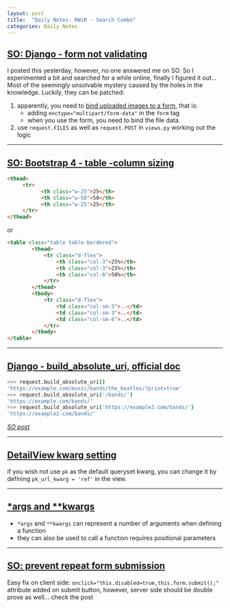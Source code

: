 ```yaml
---
layout: post
title:  "Daily Notes: RWiR - Search Combo"
categories: Daily Notes
---
```


## [SO: Django - form not validating](https://stackoverflow.com/questions/60412189/django-form-not-validating)

I posted this yesterday, however, no one answered me on SO. So I experimented a bit and searched for a while online, finally I figured it out... Most of the seemingly unsolvable mystery caused by the holes in the knowledge. Luckily, they can be patched:
1. apparently, you need to [bind uploaded images to a form](https://docs.djangoproject.com/en/3.0/ref/forms/api/#binding-uploaded-files-to-a-form), that is:
	* adding `enctype="multipart/form-data"` in the `form` tag
	* when you use the form, you need to bind the file data.
2. use `request.FILES` as well as `request.POST` in `views.py` working out the logic

---

## [SO: Bootstrap 4 - table -column sizing](https://stackoverflow.com/questions/37924104/table-column-sizing)

```html
<thead>
     <tr>
           <th class="w-25">25</th>
           <th class="w-50">50</th>
           <th class="w-25">25</th>
     </tr>
</thead>
```
or
```html
<table class="table table-bordered">
        <thead>
            <tr class="d-flex">
                <th class="col-3">25%</th>
                <th class="col-3">25%</th>
                <th class="col-6">50%</th>
            </tr>
        </thead>
        <tbody>
            <tr class="d-flex">
                <td class="col-sm-3">..</td>
                <td class="col-sm-3">..</td>
                <td class="col-sm-6">..</td>
            </tr>
        </tbody>
</table>
```

---

## [Django - build_absolute_uri, official doc](https://docs.djangoproject.com/en/3.0/ref/request-response/#django.http.HttpRequest.build_absolute_uri)
```bash
>>> request.build_absolute_uri()
'https://example.com/music/bands/the_beatles/?print=true'
>>> request.build_absolute_uri('/bands/')
'https://example.com/bands/'
>>> request.build_absolute_uri('https://example2.com/bands/')
'https://example2.com/bands/'
```
[_SO post_](https://stackoverflow.com/questions/2345708/how-can-i-get-the-full-absolute-url-with-domain-in-django)

---

## [DetailView kwarg setting](https://stackoverflow.com/questions/60113746/django-detailview-get-object-function-confusion)
if you wish not use `pk` as the default queryset kwarg, you can change it by defining `pk_url_kwarg = 'ref'` in the view.

---

## [*args and **kwargs](https://www.geeksforgeeks.org/args-kwargs-python/)
* `*args` and `**kwargs` can represent a number of arguments when defining a function
* they can also be used to call a function requires positional parameters 

---

## [SO: prevent repeat form submission](https://stackoverflow.com/questions/15671335/prevent-multiple-form-submissions-in-django)
Easy fix on client side: `onclick="this.disabled=true,this.form.submit();"` attribute added on submit button, however, server side should be double prove as well... check the post
